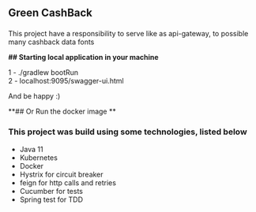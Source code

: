 ## <p> Green CashBack</p>

This project have a responsibility to serve like as api-gateway, to possible many cashback data fonts

**## Starting local application in your machine**

1 -   ./gradlew bootRun
<br />
2 - localhost:9095/swagger-ui.html

And be happy :)
<br />

**## Or Run the docker image **
<br />

### This project was build using some technologies, listed below

* Java 11
* Kubernetes 
* Docker
* Hystrix for circuit breaker
* feign for http calls and retries
* Cucumber for tests
* Spring test for TDD




